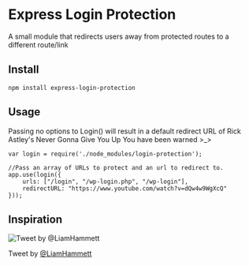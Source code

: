 # Express Login Protection
A small module that redirects users away from protected routes to a different route/link

## Install
```
npm install express-login-protection
```
## Usage
Passing no options to Login() will result in a default redirect URL of Rick Astley's Never Gonna Give You Up 
You have been warned >_>

```
var login = require('./node_modules/login-protection');

//Pass an array of URLs to protect and an url to redirect to.
app.use(login({
    urls: ["/login", "/wp-login.php", "/wp-login"],
    redirectURL: "https://www.youtube.com/watch?v=dQw4w9WgXcQ"
}));
```
## Inspiration
![Tweet by @LiamHammett](https://pbs.twimg.com/media/EX_qw2vWsAE_1z7?format=jpg&name=large)

Tweet by [@LiamHammett](https://twitter.com/LiamHammett/status/1260984553570570240)
